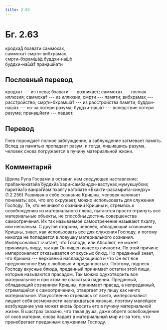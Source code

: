 ```yaml
---
title: 2.63
---
```


# Бг. 2.63
кродха̄д бхавати саммохах̣<br/>
саммоха̄т смр̣ти-вибхрамах̣<br/>
смр̣ти-бхрам̇ш́а̄д буддхи-на̄ш́о<br/>
буддхи-на̄ш́а̄т пран̣аш́йати
## Пословный перевод

кродха̄т --- из гнева; бхавати --- возникает; саммохах̣ --- полная
иллюзия; саммоха̄т --- из иллюзии; смр̣ти --- памяти; вибхрамах̣ ---
расстройство; смр̣ти-бхрам̇ш́а̄т --- из расстройства памяти; буддхи-на̄ш́ах̣
--- из-за потери разума; буддхи-на̄ш́а̄т --- вследствие потери разума;
пран̣аш́йати --- падает.

## Перевод

Гнев порождает полное заблуждение, а заблуждение затмевает память. Вслед
за памятью пропадает разум, и тогда, лишившись разума, человек снова
погружается в пучину материальной жизни.

## Комментарий

Шрила Рупа Госвами в оставил нам следующее наставление: пра̄пан̃чикатайа̄
буддхйа̄ хари-самбандхи-вастунах̣ мумукшубхих̣ паритйа̄го ваира̄гйам̇ пхалгу
катхйате «Бхакти-расамрита-синдху» (1.2.256) Развивая в себе сознание
Кришны, человек начинает понимать: все, что его окружает, можно
использовать для служения Господу. Те, кто не знают о сознании Кришны и,
стремясь к освобождению из материального плена, пытаются просто отринуть
все материальные объекты, не способны достичь совершенства
самоотречения. Их так называемое самоотречение называют пхалгу, или
неполным. С другой стороны, человек, обладающий сознанием Кришны, знает,
как использовать все для служения Господу, и потому никогда не
попадается в ловушку материального сознания. Имперсоналист считает, что
Господь, или Абсолют, не может принимать пищу, так как Он лишен качеств
личности. По этой причине имперсоналист отказывается от вкусных блюд. Но
преданный знает, что Кришна --- верховный наслаждающийся и что Он ест
все предложенное Ему с любовью и преданностью. Поэтому, поднеся Господу
вкусные блюда, преданный принимает остатки этой пищи, которые называются
прасадом. Так можно одухотворить все материальное и при этом не
опасаться падения. Преданный, обладающий сознанием Кришны, принимает
прасад, а непреданный, стремящийся к самоотречению, отвергает эту пищу
как нечто материальное. Искусственно отрекаясь от всего, имперсоналист
лишает себя возможности наслаждаться жизнью, поэтому малейшее
возбуждение ума может вновь бросить его в пучину материальной жизни. В
шастрах сказано, что такая душа, даже обретя освобождение от оков
материи, снова падает в материальный мир из-за того, что пренебрегает
преданным служением Господу.
